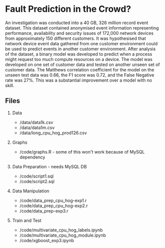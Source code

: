 # Fault Prediction in the Crowd?


An investigation was conducted into a 40 GB, 326 million record event dataset. This dataset contained anonymised event information representing performance, availability and security issues of 172,000 network devices from approximately 150 different customers. It was hypothesised that network device event data gathered from one customer environment could be used to predict events in another customer environment. After analysis of the dataset, a binary model was developed to predict when a process might request too much compute resources on a device. The model was developed on one set of customer data and tested on another unseen set of customer data. The Matthews correlation coefficient for the model on the unseen test data was 0.66, the F1 score was 0.72, and the False Negative rate was 27%. This was a substantial improvement over a model with no skill.


Files
------------


 1. Data
      * /data/data1k.csv
      * /data/data1m.csv
      * /data/long_cpu_hog_prod126.csv

 2. Graphs 
	  * /code/graphs.R - some of this won't work because of MySQL dependency

 2. Data Preparation - needs MySQL DB
	  * /code/script1.sql
	  * /code/script2.sql
	  
 3. Data Manipulation
     * /code/data_prep_cpu_hog-exp1.r
      * /code/data_prep_cpu_hog-exp2.r
      * /code/data_prep-exp3.r

 3. Train and Test
     * /code/multivariate_cpu_hog_labels.ipynb
      * /code/multivariate_cpu_hog_module.ipynb
      * /code/xgboost_exp3.ipynb


<!--stackedit_data:
eyJoaXN0b3J5IjpbLTI1NjY5MTU2NywtMTE0MDcxMTA0OCw1Mj
A0ODIxMThdfQ==
-->
